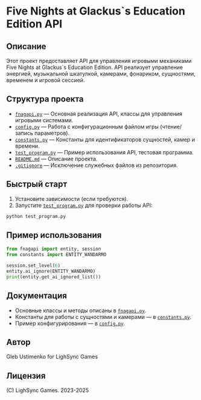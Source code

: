 # Five Nights at Glackus`s Education Edition API

## Описание

Этот проект предоставляет API для управления игровыми механиками Five Nights at Glackus`s Education Edition. API реализует управление энергией, музыкальной шкатулкой, камерами, фонариком, сущностями, временем и игровой сессией.

## Структура проекта

- [`fnagapi.py`](fnagapi.py) — Основная реализация API, классы для управления игровыми системами.
- [`config.py`](config.py) — Работа с конфигурационным файлом игры (чтение/запись параметров).
- [`constants.py`](constants.py) — Константы для идентификаторов сущностей, камер и времени.
- [`test_program.py`](test_program.py) — Пример использования API, тестовая программа.
- [`README.md`](README.md) — Описание проекта.
- [`.gitignore`](.gitignore) — Исключение служебных файлов из репозитория.

## Быстрый старт

1. Установите зависимости (если требуются).
2. Запустите [`test_program.py`](test_program.py) для проверки работы API:

```sh
python test_program.py
```

## Пример использования

```py
from fnagapi import entity, session
from constants import ENTITY_WANDARMO

session.set_level(6)
entity.ai_ignore(ENTITY_WANDARMO)
print(entity.get_ai_ignored_list())
```

## Документация

- Основные классы и методы описаны в [`fnagapi.py`](fnagapi.py).
- Константы для работы с сущностями и камерами — в [`constants.py`](constants.py).
- Пример конфигурирования — в [`config.py`](config.py).

## Автор

Gleb Ustimenko for LighSync Games

## Лицензия

(C) LighSync Games. 2023-2025